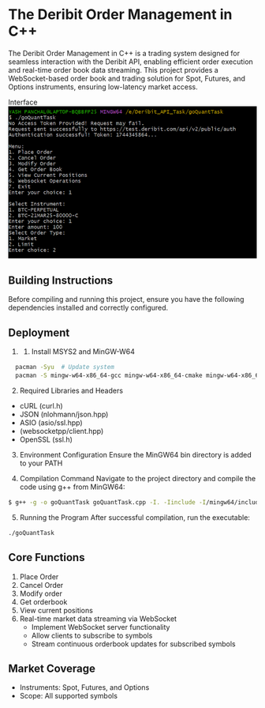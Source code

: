 
# The Deribit Order Management in C++ 
The Deribit Order Management in C++ is a trading system designed for seamless interaction with the Deribit API, enabling efficient order execution and real-time order book data streaming. This project provides a WebSocket-based order book and trading solution for Spot, Futures, and Options instruments, ensuring low-latency market access.



Interface
![Interface](https://github.com/Yxssh/goQuantTask/blob/307c3b09b9e8b494a913495cc56fe20a3808e1c3/screenshot/interface.png)


## Building Instructions

Before compiling and running this project, ensure you have the following dependencies installed and correctly configured.


## Deployment

1. 1. Install MSYS2 and MinGW-W64

```bash
  pacman -Syu  # Update system
  pacman -S mingw-w64-x86_64-gcc mingw-w64-x86_64-cmake mingw-w64-x86_64-make

```
2. Required Libraries and Headers
  - cURL (curl.h)
  - JSON (nlohmann/json.hpp)
  - ASIO (asio/ssl.hpp)
  - (websocketpp/client.hpp)
  - OpenSSL (ssl.h)

3. Environment Configuration
  Ensure the MinGW64 bin directory is added to your PATH

4. Compilation Command
Navigate to the project directory and compile the code using g++ from MinGW64:
```bash
$ g++ -g -o goQuantTask goQuantTask.cpp -I. -Iinclude -I/mingw64/include -L/mingw64/lib -lssl -lcrypto -lcurl -lws2_32 -lpthread -lz

```
5. Running the Program
After successful compilation, run the executable:
```bash
./goQuantTask
```



## Core Functions
1. Place Order
2. Cancel Order
3.  Modify order
4. Get orderbook 
5. View current positions
6. Real-time market data streaming via WebSocket 
   - Implement WebSocket server functionality 
   - Allow clients to subscribe to symbols 
   - Stream continuous orderbook updates for subscribed symbols 



## Market Coverage
- Instruments: Spot, Futures, and Options 
- Scope: All supported symbols 